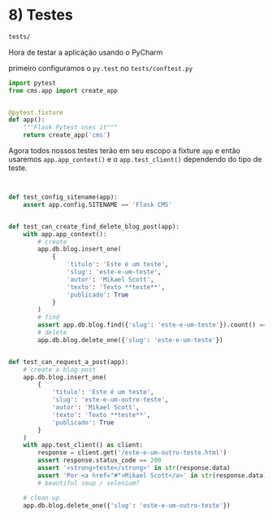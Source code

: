 # 8) Testes

```bash
tests/
```

Hora de testar a aplicação usando o PyCharm

primeiro configuramos o `py.test` no `tests/conftest.py`


```py
import pytest
from cms.app import create_app


@pytest.fixture
def app():
    """Flask Pytest uses it"""
    return create_app('cms')
```

Agora todos nossos testes terão em seu escopo a fixture `app` e então usaremos `app.app_context()` e o `app.test_client()` dependendo do tipo de teste.


```py


def test_config_sitename(app):
    assert app.config.SITENAME == 'Flask CMS'


def test_can_create_find_delete_blog_post(app):
    with app.app_context():
        # create
        app.db.blog.insert_one(
            {
                'titulo': 'Este é um teste',
                'slug': 'este-e-um-teste',
                'autor': 'Mikael Scott',
                'texto': 'Texto **teste**',
                'publicado': True
            }
        )
        # find
        assert app.db.blog.find({'slug': 'este-e-um-teste'}).count() == 1
        # delete
        app.db.blog.delete_one({'slug': 'este-e-um-teste'})


def test_can_request_a_post(app):
    # create a blog post
    app.db.blog.insert_one(
        {
            'titulo': 'Este é um teste',
            'slug': 'este-e-um-outro-teste',
            'autor': 'Mikael Scott',
            'texto': 'Texto **teste**',
            'publicado': True
        }
    )
    with app.test_client() as client:
        response = client.get('/este-e-um-outro-teste.html')
        assert response.status_code == 200
        assert '<strong>teste</strong>' in str(response.data)
        assert 'Por <a href="#">Mikael Scott</a>' in str(response.data)
        # beautiful soup / selenium?

    # clean up
    app.db.blog.delete_one({'slug': 'este-e-um-outro-teste'})
```
